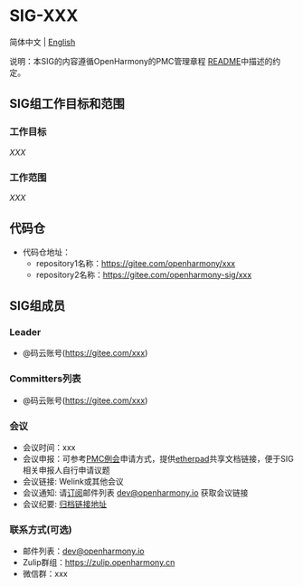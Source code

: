 # SIG-XXX
简体中文 | [English](./sig_template.md)

说明：本SIG的内容遵循OpenHarmony的PMC管理章程 [README](/zh/pmc.md)中描述的约定。

## SIG组工作目标和范围

### 工作目标
 _XXX_ 

### 工作范围
 _XXX_ 

## 代码仓
- 代码仓地址：
  - repository1名称：https://gitee.com/openharmony/xxx
  - repository2名称：https://gitee.com/openharmony-sig/xxx

## SIG组成员

### Leader
- @码云账号(https://gitee.com/xxx)

### Committers列表
- @码云账号(https://gitee.com/xxx)


### 会议
 - 会议时间：xxx
 - 会议申报：可参考[PMC例会](https://gitee.com/dongjinguang/community/blob/master/zh/pmc.md#pmc%E4%BC%9A%E8%AE%AE%E9%93%BE%E6%8E%A5)申请方式，提供[etherpad](https://etherpad.openharmony.cn/)共享文档链接，便于SIG相关申报人自行申请议题
 - 会议链接: Welink或其他会议
 - 会议通知: 请[订阅](https://lists.openatom.io/postorius/lists/dev.openharmony.io)邮件列表 dev@openharmony.io 获取会议链接
 - 会议纪要: [归档链接地址](https://gitee.com/openharmony-sig/sig-content)

### 联系方式(可选)

- 邮件列表：dev@openharmony.io
- Zulip群组：https://zulip.openharmony.cn
- 微信群：xxx
